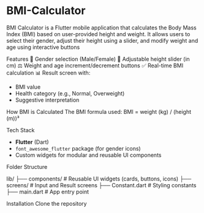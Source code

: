 # BMI-Calculator
BMI Calculator is a Flutter mobile application that calculates the Body Mass Index (BMI) based on user-provided height and weight. It allows users to select their gender, adjust their height using a slider, and modify weight and age using interactive buttons

Features
   🚻 Gender selection (Male/Female)
  📏 Adjustable height slider (in cm)
  ⚖️ Weight and age increment/decrement buttons
  ✅ Real-time BMI calculation
  📊 Result screen with:
  - BMI value
  - Health category (e.g., Normal, Overweight)
  - Suggestive interpretation

 How BMI is Calculated
    The BMI formula used:
    BMI = weight (kg) / (height (m))³

 Tech Stack

- **Flutter** (Dart)
- `font_awesome_flutter` package (for gender icons)
- Custom widgets for modular and reusable UI components

Folder Structure

lib/
├── components/ # Reusable UI widgets (cards, buttons, icons)
├── screens/ # Input and Result screens
├── Constant.dart # Styling constants
├── main.dart # App entry point

Installation
   Clone the repository
